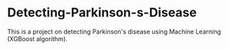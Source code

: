 # Detecting-Parkinson-s-Disease
This is a project on detecting Parkinson's disease using Machine Learning (XGBoost algorithm).
